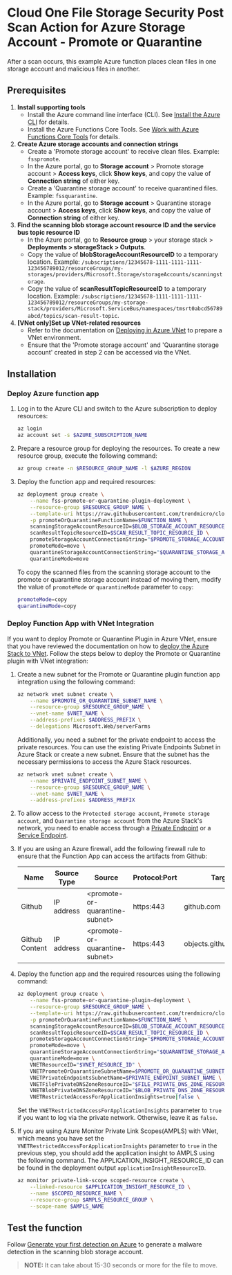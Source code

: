 # Cloud One File Storage Security Post Scan Action for Azure Storage Account - Promote or Quarantine

After a scan occurs, this example Azure function places clean files in one storage account and malicious files in another.

## Prerequisites

1. **Install supporting tools**
    - Install the Azure command line interface (CLI). See [Install the Azure CLI](https://docs.microsoft.com/en-us/cli/azure/install-azure-cli) for details.
    - Install the Azure Functions Core Tools. See [Work with Azure Functions Core Tools](https://docs.microsoft.com/en-us/azure/azure-functions/functions-run-local) for details.
1. **Create Azure storage accounts and connection strings**
    - Create a 'Promote storage account' to receive clean files. Example: `fsspromote`.
    - In the Azure portal, go to **Storage account** > Promote storage account > **Access keys**, click **Show keys**, and copy the value of **Connection string** of either key.
    - Create a 'Quarantine storage account' to receive quarantined files. Example: `fssquarantine`.
    - In the Azure portal, go to **Storage account** > Quarantine storage account > **Access keys**, click **Show keys**, and copy the value of **Connection string** of either key.
1. **Find the scanning blob storage account resource ID and the service bus topic resource ID**
    - In the Azure portal, go to **Resource group** > your storage stack > **Deployments > storageStack > Outputs**.
    - Copy the value of **blobStorageAccountResourceID** to a temporary location. Example: `/subscriptions/12345678-1111-1111-1111-123456789012/resourceGroups/my-storages/providers/Microsoft.Storage/storageAccounts/scanningstorage`.
    - Copy the value of **scanResultTopicResourceID** to a temporary location. Example: `/subscriptions/12345678-1111-1111-1111-123456789012/resourceGroups/my-storage-stack/providers/Microsoft.ServiceBus/namespaces/tmsrt0abcd56789abcd/topics/scan-result-topic`.
1. **[VNet only]Set up VNet-related resources**
    - Refer to the documentation on [Deploying in Azure VNet](https://cloudone.trendmicro.com/docs/file-storage-security/azure-vnet-deployment/) to prepare a VNet environment.
    - Ensure that the 'Promote storage account' and 'Quarantine storage account' created in step 2 can be accessed via the VNet.

## Installation

### Deploy Azure function app

1. Log in to the Azure CLI and switch to the Azure subscription to deploy resources:

    ```bash
    az login
    az account set -s $AZURE_SUBSCRIPTION_NAME
    ```

1. Prepare a resource group for deploying the resources. To create a new resource group, execute the following command:

    ```bash
    az group create -n $RESOURCE_GROUP_NAME -l $AZURE_REGION
    ```

1. Deploy the function app and required resources:

    ```bash
    az deployment group create \
        --name fss-promote-or-quarantine-plugin-deployment \
        --resource-group $RESOURCE_GROUP_NAME \
        --template-uri https://raw.githubusercontent.com/trendmicro/cloudone-filestorage-plugins/master/post-scan-actions/azure-python-promote-or-quarantine/template.json \
        -p promoteOrQuarantineFunctionName=$FUNCTION_NAME \
        scanningStorageAccountResourceID=$BLOB_STORAGE_ACCOUNT_RESOURCE_ID \
        scanResultTopicResourceID=$SCAN_RESULT_TOPIC_RESOURCE_ID \
        promoteStorageAccountConnectionString="$PROMOTE_STORAGE_ACCOUNT_CONNECTION_STRING" \
        promoteMode=move \
        quarantineStorageAccountConnectionString="$QUARANTINE_STORAGE_ACCOUNT_CONNECTION_STRING" \
        quarantineMode=move
    ```

    To copy the scanned files from the scanning storage account to the promote or quarantine storage account instead of moving them, modify the value of `promoteMode` or `quarantineMode` parameter to `copy`:

    ``` bash
    promoteMode=copy
    quarantineMode=copy
    ```

### Deploy Function App with VNet Integration

If you want to deploy Promote or Quarantine Plugin in Azure VNet, ensure that you have reviewed the documentation on how to [deploy the Azure Stack to VNet](https://cloudone.trendmicro.com/docs/file-storage-security/azure-vnet-deployment/). Follow the steps below to deploy the Promote or Quarantine plugin with VNet integration:

1. Create a new subnet for the Promote or Quarantine plugin function app integration using the following command:

    ```bash
    az network vnet subnet create \
        --name $PROMOTE_OR_QUARANTINE_SUBNET_NAME \
        --resource-group $RESOURCE_GROUP_NAME \
        --vnet-name $VNET_NAME \
        --address-prefixes $ADDRESS_PREFIX \
        --delegations Microsoft.Web/serverFarms
    ```

    Additionally, you need a subnet for the private endpoint to access the private resources. You can use the existing Private Endpoints Subnet in Azure Stack or create a new subnet. Ensure that the subnet has the necessary permissions to access the Azure Stack resources.

    ```bash
    az network vnet subnet create \
        --name $PRIVATE_ENDPOINT_SUBNET_NAME \
        --resource-group $RESOURCE_GROUP_NAME \
        --vnet-name $VNET_NAME \
        --address-prefixes $ADDRESS_PREFIX
    ```

1. To allow access to the `Protected storage account`, `Promote storage account`, and `Quarantine storage account` from the Azure Stack's network, you need to enable access through a [Private Endpoint](https://learn.microsoft.com/en-us/azure/private-link/private-endpoint-overview) or a [Service Endpoint](https://learn.microsoft.com/en-us/azure/virtual-network/virtual-network-service-endpoints-overview).

1. If you are using an Azure firewall, add the following firewall rule to ensure that the Function App can access the artifacts from Github:

    | Name | Source Type | Source | Protocol:Port | Target FQDNs |
    | --- | --- | --- | --- | --- |
    | Github | IP address | &lt;promote-or-quarantine-subnet&gt; | https:443 | github.com |
    | Github Content | IP address | &lt;promote-or-quarantine-subnet&gt; | https:443 | objects.githubusercontent.com |

1. Deploy the function app and the required resources using the following command:

    ```bash
    az deployment group create \
        --name fss-promote-or-quarantine-plugin-deployment \
        --resource-group $RESOURCE_GROUP_NAME \
        --template-uri https://raw.githubusercontent.com/trendmicro/cloudone-filestorage-plugins/master/post-scan-actions/azure-python-promote-or-quarantine/template.json \
        -p promoteOrQuarantineFunctionName=$FUNCTION_NAME \
        scanningStorageAccountResourceID=$BLOB_STORAGE_ACCOUNT_RESOURCE_ID \
        scanResultTopicResourceID=$SCAN_RESULT_TOPIC_RESOURCE_ID \
        promoteStorageAccountConnectionString="$PROMOTE_STORAGE_ACCOUNT_CONNECTION_STRING" \
        promoteMode=move \
        quarantineStorageAccountConnectionString="$QUARANTINE_STORAGE_ACCOUNT_CONNECTION_STRING" \
        quarantineMode=move \
        VNETResourceID="$VNET_RESOURCE_ID" \
        VNETPromoteOrQuarantineSubnetName=$PROMOTE_OR_QUARANTINE_SUBNET_NAME \
        VNETPrivateEndpointsSubnetName=$PRIVATE_ENDPOINT_SUBNET_NAME \
        VNETFilePrivateDNSZoneResourceID="$FILE_PRIVATE_DNS_ZONE_RESOURCE_ID" \
        VNETBlobPrivateDNSZoneResourceID="$BLOB_PRIVATE_DNS_ZONE_RESOURCE_ID" \
        VNETRestrictedAccessForApplicationInsights=true|false \
    ```

    Set the `VNETRestrictedAccessForApplicationInsights` parameter to `true` if you want to log via the private network. Otherwise, leave it as `false`.

1. If you are using Azure Monitor Private Link Scopes(AMPLS) with VNet, which means you have set the `VNETRestrictedAccessForApplicationInsights` parameter to `true` in the previous step, you should add the application insight to AMPLS using the following command. The APPLICATION_INSIGHT_RESOURCE_ID can be found in the deployment output `applicationInsightResourceID`.

    ```bash
    az monitor private-link-scope scoped-resource create \
        --linked-resource $APPLICATION_INSIGHT_RESOURCE_ID \
        --name $SCOPED_RESOURCE_NAME \
        --resource-group $AMPLS_RESOURCE_GROUP \
        --scope-name $AMPLS_NAME
    ```

## Test the function

Follow [Generate your first detection on Azure](https://cloudone.trendmicro.com/docs/file-storage-security/gs-generate-detection-azure/) to generate a malware detection in the scanning blob storage account.

> **NOTE:** It can take about 15-30 seconds or more for the file to move.
